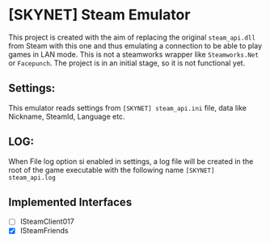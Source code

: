 # [SKYNET] Steam Emulator
This project is created with the aim of replacing the original `steam_api.dll` from Steam with this one and thus emulating a connection to be able to play games in LAN mode.
This is not a steamworks wrapper like `Steamworks.Net` or `Facepunch`.
The project is in an initial stage, so it is not functional yet.

## Settings:
This emulator reads settings from `[SKYNET] steam_api.ini` file, data like Nickname, SteamId, Language etc.

## LOG:
When File log option si enabled in settings, a log file will be created in the root of the game executable with the following name `[SKYNET] steam_api.log`

## Implemented Interfaces
- [ ] ISteamClient017
- [x] ISteamFriends
